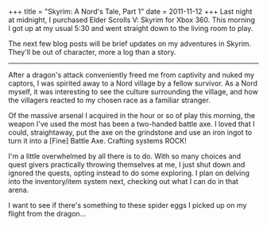 +++
title = "Skyrim: A Nord's Tale, Part 1"
date = 2011-11-12
+++
Last night at midnight, I purchased Elder Scrolls V: Skyrim for Xbox 360. This morning I got up at my usual 5:30 and went straight down to the living room to play.

The next few blog posts will be brief updates on my adventures in Skyrim. They'll be out of character, more a log than a story.

* * *

After a dragon's attack conveniently freed me from captivity and nuked my captors, I was spirited away to a Nord village by a fellow survivor. As a Nord myself, it was interesting to see the culture surrounding the village, and how the villagers reacted to my chosen race as a familiar stranger.

Of the massive arsenal I acquired in the hour or so of play this morning, the weapon I've used the most has been a two-handed battle axe. I loved that I could, straightaway, put the axe on the grindstone and use an iron ingot to turn it into a \[Fine\] Battle Axe. Crafting systems ROCK!

I'm a little overwhelmed by all there is to do. With so many choices and quest givers practically throwing themselves at me, I just shut down and ignored the quests, opting instead to do some exploring. I plan on delving into the inventory/item system next, checking out what I can do in that arena.

I want to see if there's something to these spider eggs I picked up on my flight from the dragon…
